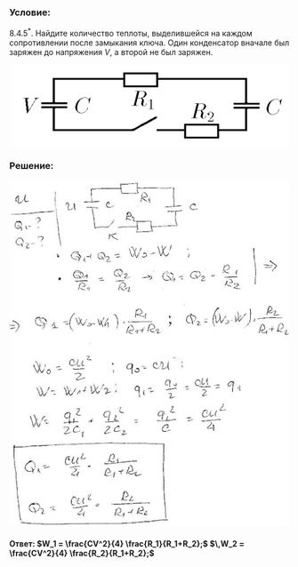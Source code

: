 ###  Условие: 

$8.4.5^*.$ Найдите количество теплоты, выделившейся на каждом сопротивлении после замыкания ключа. Один конденсатор вначале был заряжен до напряжения $V$, а второй не был заряжен. 

![К задаче $8.4.5$|561x163, 50%](../../img/8.4.5/8.4.5.png)

###  Решение: 

![|518x640, 67%](../../img/8.4.5/1.jpg) 

####  Ответ: $W_1 = \frac{CV^2}{4} \frac{R_1}{R_1+R_2};$ $\,W_2 = \frac{CV^2}{4} \frac{R_2}{R_1+R_2};$ 
